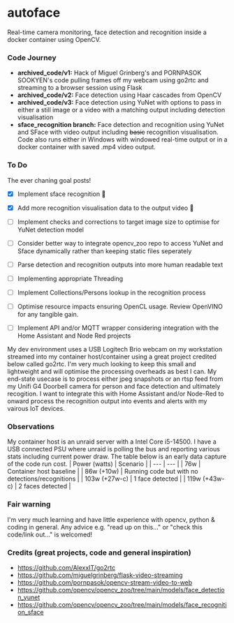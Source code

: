 # autoface
Real-time camera monitoring, face detection and recognition inside a docker container using OpenCV.

### Code Journey
* **archived_code/v1:**   Hack of Miguel Grinberg's and PORNPASOK SOOKYEN's code pulling frames off my webcam using go2rtc and streaming to a browser session using Flask
* **archived_code/v2:**   Face detection using Haar cascades from OpenCV
* **archived_code/v3:**   Face detection using YuNet with options to pass in either a still image or a video with a matching output including detection visualisation
* **sface_recognition branch:**     Face detection and recognition using YuNet and SFace with video output including ~~basic~~ recognition visualisation. Code also runs either in Windows with windowed real-time output or in a docker container with saved .mp4 video output.

### To Do
The ever chaning goal posts!
- [x] Implement sface recognition :beer:
- [x] Add more recognition visualisation data to the output video :beers:
- [ ] Implement checks and corrections to target image size to optimise for YuNet detection model
- [ ] Consider better way to integrate opencv_zoo repo to access YuNet and Sface dynamically rather than keeping static files seperately
- [ ] Parse detection and recognition outputs into more human readable text
- [ ] Implementing appropriate Threading
- [ ] Implement Collections/Persons lookup in the recognition process
- [ ] Optimise resource impacts ensuring OpenCL usage.  Review OpenVINO for any tangible gain.
- [ ] Implement API and/or MQTT wrapper considering integration with the Home Assistant and Node Red projects


My dev environment uses a USB Logitech Brio webcam on my workstation streamed into my container host/container using a great project credited below called go2rtc.  I'm very much looking to keep this small and lightweight and will optimise the processing overheads as best I can.  My end-state usecase is to process either jpeg snapshots or an rtsp feed from my Unifi G4 Doorbell camera for person and face detection and ultimately recogition.  I want to integrate this with Home Assistant and/or Node-Red to onward process the recognition output into events and alerts with my vairous IoT devices.

### Observations
My container host is an unraid server with a Intel Core i5-14500.  I have a USB connected PSU where unraid is polling the bus and reporting various stats including current power draw.  The table below is an early data capture of the code run cost.
| Power (watts) | Scenario |
| --- | --- |
| 76w | Container host baseline |
| 86w (+10w) | Running code but with no detections/recognitions |
| 103w (+27w-c) | 1 face detected |
| 119w (+43w-c) | 2 faces detected |

### Fair warning
I'm very much learning and have little experience with opencv, python & coding in general.  Any advice e.g. "read up on this..." or "check this code/link out..." is welcomed!

### Credits (great projects, code and general inspiration)
* https://github.com/AlexxIT/go2rtc
* https://github.com/miguelgrinberg/flask-video-streaming
* https://github.com/pornpasok/opencv-stream-video-to-web
* https://github.com/opencv/opencv_zoo/tree/main/models/face_detection_yunet
* https://github.com/opencv/opencv_zoo/tree/main/models/face_recognition_sface
